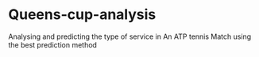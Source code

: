 # Queens-cup-analysis
Analysing and predicting the type of service in An ATP tennis Match using the best prediction method
